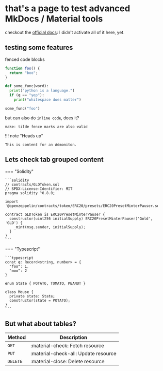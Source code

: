 # that's a page to test advanced MkDocs / Material tools

checkout the [official docs](https://squidfunk.github.io/mkdocs-material/reference/abbreviations/):  I didn't activate all of it here, yet.


## testing some features

fenced code blocks

```javascript title="JS is too easy" hl_lines="2"
function foo() { 
  return "boo"; 
}
```

```python title="never_learnt_python.py" linenums="1" 
def some_func(word):
  print("python is a language.")
  if (q == "yep"):
    print("whitespace does matter")

some_func("foo")
```

but can also do `inline code`, does it?

~~~
make: tilde fence marks are also valid
~~~

!!! note "Heads up"
  
    This is content for an Admoniton.


## Lets check tab grouped  content

=== "Solidity"

    ```solidity
    // contracts/GLDToken.sol
    // SPDX-License-Identifier: MIT
    pragma solidity ^0.8.0;

    import '@openzeppelin/contracts/token/ERC20/presets/ERC20PresetMinterPauser.sol';

    contract GLDToken is ERC20PresetMinterPauser {
      constructor(uint256 initialSupply) ERC20PresetMinterPauser('Gold', 'GLD') {
        _mint(msg.sender, initialSupply);
      }
    }
    ```

=== "Typescript"

    ```typescript
    const q: Record<string, number> = {
      "foo": 1,
      "moo": 2
    }

    enum State { POTATO, TOMATO, PEANUT }

    class Mouse {
      private state: State;
      constructor(state = POTATO);
    }
    ```

## But what about tables?

| Method      | Description                          |
| ----------- | ------------------------------------ |
| `GET`       | :material-check:     Fetch resource  |
| `PUT`       | :material-check-all: Update resource |
| `DELETE`    | :material-close:     Delete resource |